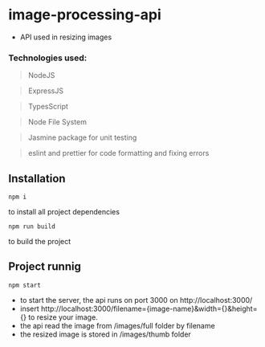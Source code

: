 # image-processing-api
- API used in resizing images

### Technologies used:
>NodeJS

>ExpressJS

>TypesScript

>Node File System

>Jasmine package for unit testing

>eslint and prettier for code formatting and fixing errors

## Installation

```
npm i
```
to install all project dependencies
```
npm run build
```
to build the project

## Project runnig
```
npm start
```
- to start the server, the api runs on port 3000 on http://localhost:3000/
- insert http://localhost:3000/filename={image-name}&width={}&height={} to resize your image.
- the api read the image from /images/full folder by filename
- the resized image is stored in /images/thumb folder
